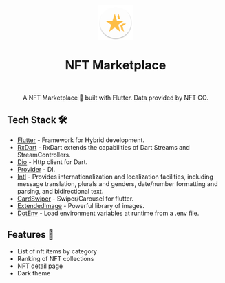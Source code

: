 
<p align="center"><img src="android/app/src/main/res/mipmap-xxxhdpi/ic_launcher.png" width="80" /></p>
<h1 align="center">NFT Marketplace</h1></br>

<p align="center">
A NFT Marketplace 🎨 built with Flutter. Data provided by NFT GO.<br>
</p>

## Tech Stack 🛠
- [Flutter](https://flutter.dev/) - Framework for Hybrid development.
- [RxDart](https://pub.dev/packages/rxdart) - RxDart extends the capabilities of Dart Streams and StreamControllers. 
- [Dio](https://pub.dev/packages/dio) - Http client for Dart.
- [Provider](https://pub.dev/packages/provider) - DI.
- [Intl](https://pub.dev/packages/intl) - Provides internationalization and localization facilities, including message translation, plurals and genders, date/number formatting and parsing, and bidirectional text.
- [CardSwiper](https://pub.dev/packages/card_swiper) - Swiper/Carousel for flutter.
- [ExtendedImage](https://pub.dev/packages/extended_image) - Powerful library of images.
- [DotEnv](https://pub.dev/packages/dotenv) - Load environment variables at runtime from a .env file.

## Features 🔖
- List of nft items by category
- Ranking of NFT collections
- NFT detail page
- Dark theme
